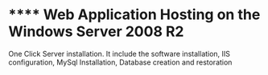 # **** Web Application Hosting on the Windows Server 2008 R2
One Click Server installation. 
It include the software installation, 
IIS configuration, 
MySql Installation, 
Database creation and restoration
